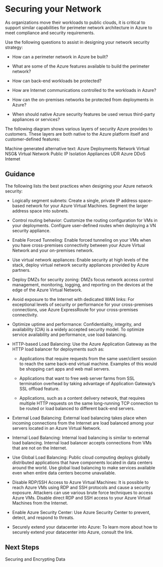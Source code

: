 # Securing your Network
As organizations move their workloads to public clouds, it is critical to support similar capabilities for perimeter network architecture in Azure to meet compliance and security requirements. 


Use the following questions to assist in designing your network security strategy: 
 
- How can a perimeter network in Azure be built? 

- What are some of the Azure features available to build the perimeter network? 

- How can back-end workloads be protected? 

- How are Internet communications controlled to the workloads in Azure? 

- How can the on-premises networks be protected from deployments in Azure? 

- When should native Azure security features be used versus third-party appliances or services? 

The following diagram shows various layers of security Azure provides to customers. These layers are both native to the Azure platform itself and customer-defined features: 



Machine generated alternative text: Azure Deployments Network Virtual NSG& Virtual Network Public IP Isolation Appliances UDR Azure DDoS Intemet 



## Guidance 


The following lists the best practices when designing your Azure network security: 


- Logically segment subnets:  Create a single, private IP address space-based network for your Azure Virtual Machines. Segment the larger address space into subnets.  


- Control routing behavior:  Customize the routing configuration for VMs in your deployments. Configure user-defined routes when deploying a VN security appliance. 

- Enable Forced Tunneling:  Enable forced tunneling on your VMs when you have cross-premises connectivity between your Azure Virtual Network and your on-premises network.  

- Use virtual network appliances:   Enable security at high levels of the stack, deploy virtual network security appliances provided by Azure partners. 

- Deploy DMZs for security zoning: DMZs focus network access control management, monitoring, logging, and reporting on the devices at the edge of the Azure Virtual Network.  

- Avoid exposure to the Internet with dedicated WAN links:  For exceptional levels of security or performance for your cross-premises connections, use Azure ExpressRoute for your cross-premises connectivity.   

- Optimize uptime and performance:  Confidentiality, integrity, and availability (CIA) is a widely accepted security model. To optimize service availability and performance, use load balancing. 

- HTTP-based Load Balancing:  Use the Azure Application Gateway as the HTTP load balancer for deployments such as: 

  - Applications that require requests from the same user/client session to reach the same back-end virtual machine. Examples of this would be shopping cart apps and web mail servers. 


  - Applications that want to free web server farms from SSL termination overhead by taking advantage of Application Gateway’s SSL offload feature. 


  - Applications, such as a content delivery network, that requires multiple HTTP requests on the same long-running TCP connection to be routed or load balanced to different back-end servers. 


- External Load Balancing:  External load balancing takes place when incoming connections from the Internet are load balanced among your servers located in an Azure Virtual Network.  


- Internal Load Balancing:  Internal load balancing is similar to external load balancing. Internal load balancer accepts connections from VMs that are not on the Internet.   

- Use Global Load Balancing:  Public cloud computing deploys globally distributed applications that have components located in data centers around the world. Use global load balancing to make services available even when entire data centers become unavailable. 

- Disable RDP/SSH Access to Azure Virtual Machines:  It is possible to reach Azure VMs using RDP and SSH protocols and cause a security exposure. Attackers can use various brute force techniques to access Azure VMs. Disable direct RDP and SSH access to your Azure Virtual Machines from the Internet.  
 
- Enable Azure Security Center:  Use Azure Security Center to prevent, detect, and respond to threats.  
 
- Securely extend your datacenter into Azure: To learn more about how to securely extend your datacenter into Azure, consult the link. 



## Next Steps 
Securing and Encrypting Data 
